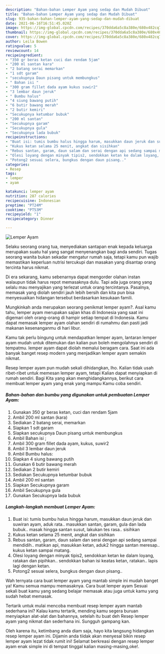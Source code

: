 ```yaml
---
description: "Bahan-bahan Lemper Ayam yang sedap dan Mudah Dibuat"
title: "Bahan-bahan Lemper Ayam yang sedap dan Mudah Dibuat"
slug: 935-bahan-bahan-lemper-ayam-yang-sedap-dan-mudah-dibuat
date: 2021-06-16T16:51:45.020Z
image: https://img-global.cpcdn.com/recipes/370dda6a5c8a380e/680x482cq70/lemper-ayam-foto-resep-utama.jpg
thumbnail: https://img-global.cpcdn.com/recipes/370dda6a5c8a380e/680x482cq70/lemper-ayam-foto-resep-utama.jpg
cover: https://img-global.cpcdn.com/recipes/370dda6a5c8a380e/680x482cq70/lemper-ayam-foto-resep-utama.jpg
author: Leila Bowen
ratingvalue: 5
reviewcount: 14
recipeingredient:
- "350 gr beras ketan cuci dan rendam 5jam"
- "200 ml santan kara"
- "2 batang serai memarkan"
- "1 sdt garam"
- "secukupnya Daun pisang untuk membungkus"
- " Bahan isi "
- "300 gram fillet dada ayam kukus suwir2"
- "3 lembar daun jeruk"
- " Bumbu halus"
- "4 siung bawang putih"
- "6 butir bawang merah"
- "2 butir kemiri"
- "Secukupnya ketumbar bubuk"
- "200 ml santan"
- "Secukupnya garam"
- "Secukupnya gula"
- "Secukupnya lada bubuk"
recipeinstructions:
- "Buat isi: tumis bumbu halus hingga harum, masukkan daun jeruk dan suwiran ayam, aduk rata.. masukkan santan, garam, gula dan lada bubuk.. masak hingga santan susut, lakukan tes rasa.. sisihkan"
- "Kukus ketan selama 25 menit, angkat dan sisihkan"
- "Rebus santan, garam, daun salam dan serai dengan api sedang sampai mendidih.. matikan api, masukkan ketan, aduk2 hingga santan meresap.. kukus ketan sampai matang."
- "Olesi loyang dengan minyak tipis2, sendokkan ketan ke dalam loyang, ratakan dan pipihkan.. sendokkan bahan isi keatas ketan, ratakan.. lapis lagi dengan ketan."
- "Potong2 sesuai selera, bungkus dengan daun pisang.."
categories:
- Resep
tags:
- lemper
- ayam

katakunci: lemper ayam 
nutrition: 287 calories
recipecuisine: Indonesian
preptime: "PT24M"
cooktime: "PT53M"
recipeyield: "1"
recipecategory: Dinner

---
```



![Lemper Ayam](https://img-global.cpcdn.com/recipes/370dda6a5c8a380e/680x482cq70/lemper-ayam-foto-resep-utama.jpg)

Selaku seorang orang tua, menyediakan santapan enak kepada keluarga merupakan suatu hal yang sangat menyenangkan bagi anda sendiri. Tugas seorang  wanita bukan sekadar mengatur rumah saja, tetapi kamu pun wajib memastikan keperluan nutrisi tercukupi dan masakan yang disantap orang tercinta harus nikmat.

Di era  sekarang, kamu sebenarnya dapat mengorder olahan instan walaupun tidak harus repot memasaknya dulu. Tapi ada juga orang yang selalu mau menyajikan yang terlezat untuk orang tercintanya. Pasalnya, memasak yang diolah sendiri jauh lebih bersih dan kita pun bisa menyesuaikan hidangan tersebut berdasarkan kesukaan famili. 



Mungkinkah anda merupakan seorang penikmat lemper ayam?. Asal kamu tahu, lemper ayam merupakan sajian khas di Indonesia yang saat ini digemari oleh orang-orang di hampir setiap tempat di Indonesia. Kamu dapat memasak lemper ayam olahan sendiri di rumahmu dan pasti jadi makanan kesenanganmu di hari libur.

Kamu tak perlu bingung untuk mendapatkan lemper ayam, lantaran lemper ayam mudah untuk ditemukan dan kalian pun boleh mengolahnya sendiri di tempatmu. lemper ayam dapat diolah memalui beragam cara. Saat ini ada banyak banget resep modern yang menjadikan lemper ayam semakin nikmat.

Resep lemper ayam pun mudah sekali dihidangkan, lho. Kalian tidak usah ribet-ribet untuk memesan lemper ayam, tetapi Kalian dapat menyiapkan di rumah sendiri. Bagi Kita yang akan menghidangkannya, berikut cara membuat lemper ayam yang enak yang mampu Kamu coba sendiri.

<!--inarticleads1-->

##### Bahan-bahan dan bumbu yang digunakan untuk pembuatan Lemper Ayam:

1. Gunakan 350 gr beras ketan, cuci dan rendam 5jam
1. Ambil 200 ml santan (kara)
1. Sediakan 2 batang serai, memarkan
1. Siapkan 1 sdt garam
1. Siapkan secukupnya Daun pisang untuk membungkus
1. Ambil  Bahan isi ;
1. Ambil 300 gram fillet dada ayam, kukus, suwir2
1. Ambil 3 lembar daun jeruk
1. Ambil  Bumbu halus:
1. Siapkan 4 siung bawang putih
1. Gunakan 6 butir bawang merah
1. Sediakan 2 butir kemiri
1. Sediakan Secukupnya ketumbar bubuk
1. Ambil 200 ml santan
1. Siapkan Secukupnya garam
1. Ambil Secukupnya gula
1. Gunakan Secukupnya lada bubuk




<!--inarticleads2-->

##### Langkah-langkah membuat Lemper Ayam:

1. Buat isi: tumis bumbu halus hingga harum, masukkan daun jeruk dan suwiran ayam, aduk rata.. masukkan santan, garam, gula dan lada bubuk.. masak hingga santan susut, lakukan tes rasa.. sisihkan
1. Kukus ketan selama 25 menit, angkat dan sisihkan
1. Rebus santan, garam, daun salam dan serai dengan api sedang sampai mendidih.. matikan api, masukkan ketan, aduk2 hingga santan meresap.. kukus ketan sampai matang.
1. Olesi loyang dengan minyak tipis2, sendokkan ketan ke dalam loyang, ratakan dan pipihkan.. sendokkan bahan isi keatas ketan, ratakan.. lapis lagi dengan ketan.
1. Potong2 sesuai selera, bungkus dengan daun pisang..




Wah ternyata cara buat lemper ayam yang mantab simple ini mudah banget ya! Kamu semua mampu memasaknya. Cara buat lemper ayam Sesuai sekali buat kamu yang sedang belajar memasak atau juga untuk kamu yang sudah hebat memasak.

Tertarik untuk mulai mencoba membuat resep lemper ayam mantab sederhana ini? Kalau kamu tertarik, mending kamu segera buruan menyiapkan alat-alat dan bahannya, setelah itu buat deh Resep lemper ayam yang nikmat dan sederhana ini. Sungguh gampang kan. 

Oleh karena itu, ketimbang anda diam saja, hayo kita langsung hidangkan resep lemper ayam ini. Dijamin anda tiidak akan menyesal bikin resep lemper ayam lezat tidak rumit ini! Selamat berkreasi dengan resep lemper ayam enak simple ini di tempat tinggal kalian masing-masing,oke!.

